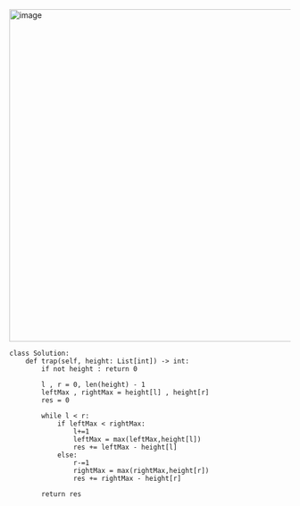 <img width="924" height="595" alt="image" src="https://github.com/user-attachments/assets/289188b6-cf45-4130-88e3-b9e05d81e349" />

```
class Solution:
    def trap(self, height: List[int]) -> int:
        if not height : return 0

        l , r = 0, len(height) - 1
        leftMax , rightMax = height[l] , height[r]
        res = 0

        while l < r:
            if leftMax < rightMax:
                l+=1
                leftMax = max(leftMax,height[l])
                res += leftMax - height[l]
            else:
                r-=1
                rightMax = max(rightMax,height[r])
                res += rightMax - height[r]

        return res
```
